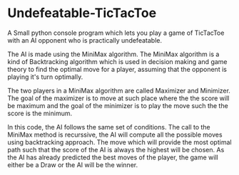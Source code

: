 # Undefeatable-TicTacToe
A Small python console program which lets you play a game of TicTacToe with an AI opponent who is practically undefeatable.

The AI is made using the MiniMax algorithm. The MiniMax algorithm is a kind of Backtracking algorithm which is used in decision making and game theory to find the optimal move for a player, assuming that the opponent is playing it's turn optimally.

The two players in a MiniMax algorithm are called Maximizer and Minimizer. The goal of the maximizer is to move at such place where the the score will be maximum and the goal of the minimizer is to play the move such the the score is the minimum.

In this code, the AI follows the same set of conditions. The call to the MiniMax method is recurssive, the AI will compute all the possible moves using backtracking approach. The move which will provide the most optimal path such that the score of the AI is always the highest will be chosen. As the AI has already predicted the best moves of the player, the game will either be a Draw or the AI will be the winner. 
